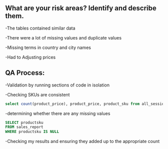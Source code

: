 ## What are your risk areas? Identify and describe them.

-The tables contained similar data

-There were a lot of missing values and duplicate values

-Missing terms in country and city names

-Had to Adjusting prices

## QA Process:

-Validation by running sections of code in isolation

-Checking SKUs are consistent

```SQL
select count(product_price), product_price, product_sku from all_sessions group by product_sku, product_price order by product_sku desc
```

-determining whether there are any missing values 

```SQL
SELECT productsku 
FROM sales_report
WHERE productsku IS NULL
```

-Checking my results and ensuring they added up to the appropriate count
